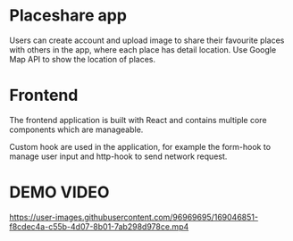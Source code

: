 # Placeshare app

Users can create account and upload image to share their favourite places with others in the app, where each place has detail location.
Use Google Map API to show the location of places.

# Frontend

The frontend application is built with React and contains multiple core components which are manageable.

Custom hook are used in the application, for example the form-hook to manage user input and http-hook to send network request.






# DEMO VIDEO
https://user-images.githubusercontent.com/96969695/169046851-f8cdec4a-c55b-4d07-8b01-7ab298d978ce.mp4

